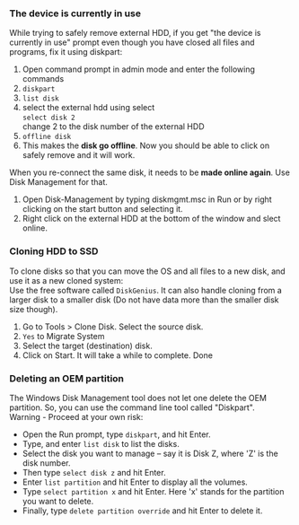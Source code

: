 ### The device is currently in use 

While trying to safely remove external HDD, if you get "the device is currently in use" prompt even though you have closed all files and programs, fix it using diskpart:
1. Open command prompt in admin mode and enter the following commands
2. `diskpart`
3. `list disk`
4. select the external hdd using select  
   `select disk 2`  
    change 2 to the disk number of the external HDD
5. `offline disk`
6. This makes the **disk go offline**. Now you should be able to click on safely remove and it will work.

When you re-connect the same disk, it needs to be **made online again**. Use Disk Management for that.
1. Open Disk-Management by typing diskmgmt.msc in Run or by right clicking on the start button and selecting it.
2. Right click on the external HDD at the bottom of the window and slect online.

### Cloning HDD to SSD
To clone disks so that you can move the OS and all files to a new disk, and use it as a new cloned system:  
Use the free software called `DiskGenius`. It can also handle cloning from a larger disk to a smaller disk (Do not have data more than the smaller disk size though).  
1. Go to Tools > Clone Disk. Select the source disk.  
2. `Yes` to Migrate System
3. Select the target (destination) disk.
4. Click on Start. It will take a while to complete.
Done

### Deleting an OEM partition
The Windows Disk Management tool does not let one delete the OEM partition. So, you can use the command line tool called "Diskpart".  
Warning - Proceed at your own risk:
* Open the Run prompt, type `diskpart`, and hit Enter.
* Type, and enter `list disk` to list the disks.
* Select the disk you want to manage – say it is Disk Z, where 'Z' is the disk number.
* Then type `select disk z` and hit Enter.
* Enter `list partition` and hit Enter to display all the volumes.
* Type `select partition x` and hit Enter. Here 'x' stands for the partition you want to delete.
* Finally, type `delete partition override` and hit Enter to delete it.